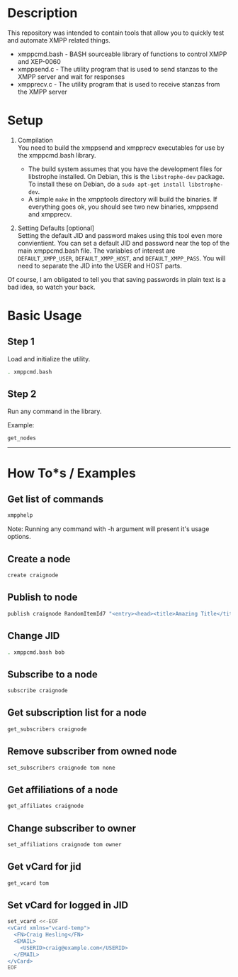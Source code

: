# Description
This repository was intended to contain tools that allow you to quickly test and automate XMPP related things.

* xmppcmd.bash - BASH sourceable library of functions to control XMPP and XEP-0060
* xmppsend.c   - The utility program that is used to send stanzas to the XMPP server and wait for responses
* xmpprecv.c   - The utility program that is used to receive stanzas from the XMPP server

# Setup

1. Compilation <br />
  You need to build the xmppsend and xmpprecv executables for use by the xmppcmd.bash library.
    * The build system assumes that you have the development files for libstrophe installed. On Debian, 
      this is the `libstrophe-dev` package. To install these on Debian, do a `sudo apt-get install libstrophe-dev`.
    * A simple `make` in the xmpptools directory will build the binaries. If everything goes ok, you should see 
      two new binaries, xmppsend and xmpprecv.

2. Setting Defaults [optional] <br />
  Setting the default JID and password makes using this tool even more convientient.
  You can set a default JID and password near the top of the main xmppcmd.bash file.
  The variables of interest are `DEFAULT_XMPP_USER`, `DEFAULT_XMPP_HOST`, and `DEFAULT_XMPP_PASS`.
  You will need to separate the JID into the USER and HOST parts.

Of course, I am obligated to tell you that saving passwords in plain text is a bad idea, so watch your back.

# Basic Usage

## Step 1
Load and initialize the utility.

```bash
. xmppcmd.bash
```

## Step 2
Run any command in the library.

Example:
```bash
get_nodes
```

---

# How To*s / Examples

## Get list of commands
```bash
xmpphelp
```
Note: Running any command with -h argument will present it's usage options.

## Create a node
```bash
create craignode
```

## Publish to node
```bash
publish craignode RandomItemId7 "<entry><head><title>Amazing Title</title></head><body>Some good website content</body></entry>"
```

## Change JID
```bash
. xmppcmd.bash bob
```

## Subscribe to a node
```bash
subscribe craignode
```

## Get subscription list for a node
```bash
get_subscribers craignode
```

## Remove subscriber from owned node
```bash
set_subscribers craignode tom none
```

## Get affiliations of a node
```bash
get_affiliates craignode
```

## Change subscriber to owner
```bash
set_affiliations craignode tom owner
```

## Get vCard for jid
```bash
get_vcard tom
```

## Set vCard for logged in JID
```bash
set_vcard <<-EOF
<vCard xmlns="vcard-temp">
  <FN>Craig Hesling</FN>
  <EMAIL>
    <USERID>craig@example.com</USERID>
  </EMAIL>
</vCard>
EOF
```
